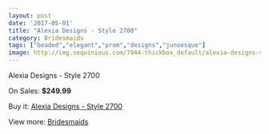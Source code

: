 ```yaml
---
layout: post
date: '2017-05-01'
title: "Alexia Designs - Style 2700"
category: Bridesmaids
tags: ["beaded","elegant","prom","designs","junoesque"]
image: http://img.sequinious.com/7944-thickbox_default/alexia-designs-style-2700.jpg
---
```

Alexia Designs - Style 2700

On Sales: **$249.99**
<a href="https://www.sequinious.com/bridesmaids/3272-alexia-designs-style-2700.html"><amp-img layout="responsive" width="600" height="600" src="//img.sequinious.com/7944-thickbox_default/alexia-designs-style-2700.jpg" alt="Alexia Designs - Style 2700 0" /></a>

Buy it: [Alexia Designs - Style 2700](https://www.sequinious.com/bridesmaids/3272-alexia-designs-style-2700.html "Alexia Designs - Style 2700")

View more: [Bridesmaids](https://www.sequinious.com/3-bridesmaids "Bridesmaids")